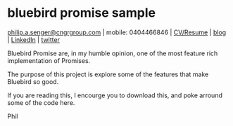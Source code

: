 # bluebird promise sample

[philip.a.senger@cngrgroup.com](mailto:philip.a.senger@cngrgroup.com) | mobile: 0404466846 | [CV/Resume](http://www.visualcv.com/philipsenger) | [blog](http://www.apachecommonstipsandtricks.blogspot.com/) | [LinkedIn](http://au.linkedin.com/in/philipsenger) | [twitter](http://twitter.com/PSengerDownUndr)

Bluebird Promise are, in my humble opinion, one of the most feature rich implementation of Promises.

The purpose of this project is explore some of the features that make Bluebird so good.

If you are reading this, I encourge you to download this, and poke arround some of the code here.

Phil
